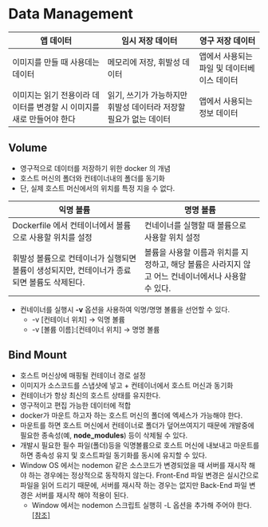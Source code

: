 # Data Management

| 앱 데이터                                                             | 임시 저장 데이터                                                  | 영구 저장 데이터                            |
| --------------------------------------------------------------------- | ----------------------------------------------------------------- | ------------------------------------------- |
| 이미지를 만들 때 사용데는 데이터                                      | 메모리에 저장, 휘발성 데이터                                      | 앱에서 사용되는 파일 및 데이터베이스 데이터 |
| 이미지는 읽기 전용이라 데이터를 변경할 시 이미지를 새로 만들어야 한다 | 읽기, 쓰기가 가능하지만 휘발성 데이터라 저장할 필요가 없는 데이터 | 앱에서 사용되는 정보 데이터                 |

## Volume

- 영구적으로 데이터를 저장하기 위한 docker 의 개념
- 호스트 머신의 폴더와 컨테이너내의 폴더를 동기화
- 단, 실제 호스트 머신에서의 위치를 특정 지을 수 없다.

| 익명 볼륨                                                                                   | 명명 볼륨                                                                                           |
| ------------------------------------------------------------------------------------------- | --------------------------------------------------------------------------------------------------- |
| Dockerfile 에서 컨테이너에서 볼륨으로 사용할 위치를 설정                                    | 컨네이너를 실행할 때 볼륨으로 사용할 위치 설정                                                      |
| 휘발성 볼륨으로 컨테이너가 실행되면 볼륨이 생성되지만, 컨테이너가 종료되면 볼륨도 삭제된다. | 볼륨을 사용할 이름과 위치를 지정하고, 해당 볼륨은 사라지지 않고 어느 컨네이너에서나 사용할 수 있다. |

- 컨네이너를 실행시 **-v** 옵션을 사용하여 익명/명명 볼륨을 선언할 수 있다.
  - -v [컨테이너 위치] → 익명 볼륨
  - -v [볼륨 이름]:[컨테이너 위치] → 명명 볼륨

## Bind Mount

- 호스트 머신상에 매핑될 컨테이너 경로 설정
- 이미지가 소스코드를 스냅샷에 넣고 + 컨테이너에서 호스트 머신과 동기화
- 컨테이너가 항상 최신의 호스트 상태를 유지한다.
- 영구적이고 편집 가능한 데이터에 적합
- docker가 마운트 하고자 하는 호스트 머신의 폴더에 엑세스가 가능해야 한다.
- 마운트를 하면 호스트 머신에서 컨테이너로 폴더가 덮어쓰여지기 때문에 개발중에 필요한 종속성(예, **node_modules**) 등이 삭제될 수 있다.
- 개발시 필요한 필수 파일(폴더)등을 익명볼륨으로 호스트 머신에 내보내고 마운트를 하면 종속성 유지 및 호스트파일 동기화를 동시에 유지할 수 있다.
- Window OS 에서는 nodemon 같은 소스코드가 변경되었을 때 서버를 재시작 해야 하는 경우에는 정상적으로 동작하지 않는다. Front-End 파일 변경은 실시간으로 파일을 읽어 드리기 때문에, 서버를 재시작 하는 경우는 없지만 Back-End 파일 변경은 서버를 재시작 해야 적용이 된다.
  - Window 에서는 nodemon 스크립트 실행히 -L 옵션을 추가해 주어야 한다. [[참조]](https://github.com/remy/nodemon#application-isnt-restarting)
